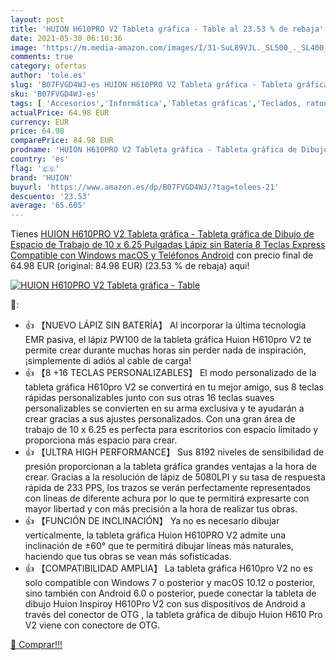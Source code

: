 ```yaml
---
layout: post
title: 'HUION H610PRO V2 Tableta gráfica - Table al 23.53 % de rebaja'
date: 2021-05-30 06:10:36
image: 'https://m.media-amazon.com/images/I/31-SuL89VJL._SL500_._SL400_.jpg'
comments: true
category: ofertas
author: 'tole.es'
slug: 'B07FVGD4WJ-es HUION H610PRO V2 Tableta gráfica - Tableta gráfica de...'
sku: 'B07FVGD4WJ-es'
tags: [ 'Accesorios','Informática','Tabletas gráficas','Teclados, ratones y periféricos de entrada','android','huion', ]
actualPrice: 64.98 EUR
currency: EUR
price: 64.98
comparePrice: 84.98 EUR
prodname: 'HUION H610PRO V2 Tableta gráfica - Tableta gráfica de Dibujo de Espacio de Trabajo de 10 x 6.25 Pulgadas  Lápiz sin Batería  8 Teclas Express  Compatible con Windows  macOS y Teléfonos Android'
country: 'es'
flag: '🇪🇸'
brand: 'HUION'
buyurl: 'https://www.amazon.es/dp/B07FVGD4WJ/?tag=tolees-21'
descuento: '23.53'
average: '65.605'
---
```


Tienes [HUION H610PRO V2 Tableta gráfica - Tableta gráfica de Dibujo de Espacio de Trabajo de 10 x 6.25 Pulgadas  Lápiz sin Batería  8 Teclas Express  Compatible con Windows  macOS y Teléfonos Android](https://www.amazon.es/dp/B07FVGD4WJ/?tag=tolees-21) con precio final de  64.98 EUR (original: 84.98 EUR) (23.53 %  de rebaja) aqui!

[![HUION H610PRO V2 Tableta gráfica - Table](https://m.media-amazon.com/images/I/31-SuL89VJL._SL500_._SL400_.jpg)](https://www.amazon.es/dp/B07FVGD4WJ/?tag=tolees-21)

🔎:

- 👍 【NUEVO LÁPIZ SIN BATERÍA】 Al incorporar la última tecnología EMR pasiva, el lápiz PW100 de la tableta gráfica Huion H610pro V2 te permite crear durante muchas horas sin perder nada de inspiración, ¡simplemente di adiós al cable de carga!
- 👍 【8 +16 TECLAS PERSONALIZABLES】 El modo personalizado de la tableta gráfica H610pro V2 se convertirá en tu mejor amigo, sus 8 teclas rápidas personalizables junto con sus otras 16 teclas suaves personalizables se convierten en su arma exclusiva y te ayudarán a crear gracias a sus ajustes personalizados. Con una gran área de trabajo de 10 x 6.25 es perfecta para escritorios con espacio limitado y proporciona más espacio para crear.
- 👍 【ULTRA HIGH PERFORMANCE】 Sus 8192 niveles de sensibilidad de presión proporcionan a la tableta gráfica grandes ventajas a la hora de crear. Gracias a la resolución de lápiz de 5080LPI y su tasa de respuesta rápida de 233 PPS, los trazos se verán perfectamente representados con líneas de diferente achura por lo que te permitirá expresarte con mayor libertad y con más precisión a la hora de realizar tus obras.
- 👍 【FUNCIÓN DE INCLINACIÓN】 Ya no es necesario dibujar verticalmente, la tableta gráfica Huion H610PRO V2 admite una inclinación de ±60° que te permitirá dibujar líneas más naturales, haciendo que tus obras se vean más sofisticadas.
- 👍 【COMPATIBILIDAD AMPLIA】 La tableta gráfica H610pro V2 no es solo compatible con Windows 7 o posterior y macOS 10.12 o posterior, sino también con Android 6.0 o posterior, puede conectar la tableta de dibujo Huion Inspiroy H610Pro V2 con sus dispositivos de Android a través del conector de OTG , la tableta gráfica de dibujo Huion H610 Pro V2 viene con conectore de OTG.

[🛒 Comprar!!!](https://www.amazon.es/dp/B07FVGD4WJ/?tag=tolees-21)
